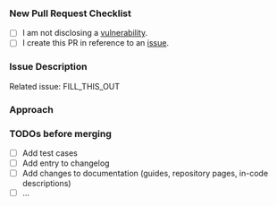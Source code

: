 ### New Pull Request Checklist
<!--
    Please check the following boxes [x] before submitting your issue.
    Click the "Preview" tab for better readability.
    Thanks for contributing to Parse Server!
-->

- [ ] I am not disclosing a [vulnerability](https://github.com/parse-community/parse-server/blob/master/SECURITY.md).
- [ ] I create this PR in reference to an [issue](https://github.com/parse-community/parse-server/issues?q=is%3Aissue).

### Issue Description
<!-- Add a brief description of the issue this PR solves. -->

Related issue: FILL_THIS_OUT

### Approach
<!-- Add a description of the approach in this PR. -->

### TODOs before merging
<!-- Add the TODOs that need to be completed before merging this PR. -->

- [ ] Add test cases
- [ ] Add entry to changelog
- [ ] Add changes to documentation (guides, repository pages, in-code descriptions)
- [ ] ...